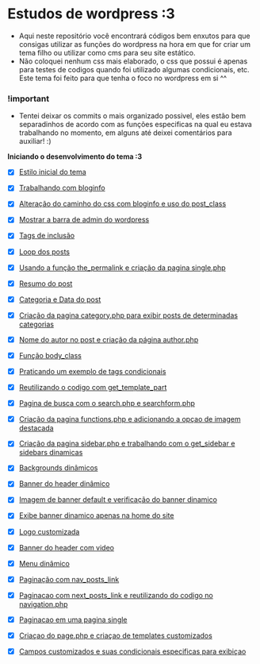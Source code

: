 
# Estudos de wordpress :3
- Aqui neste repositório você encontrará códigos bem enxutos para que consigas utilizar as funções do wordpress na hora em que for criar um tema filho ou utilizar como cms para seu site estático.
- Não coloquei nenhum css mais elaborado, o css que possui é apenas para testes de codigos quando foi utilizado algumas condicionais, etc. Este tema foi feito para que tenha o foco no wordpress em si ^^

### !important
- Tentei deixar os commits o mais organizado possivel, eles estão bem separadinhos de acordo com as funções especificas na qual eu estava trabalhando no momento, em alguns até deixei comentários para auxiliar! :)

**Iniciando o desenvolvimento do tema :3**
- [x] [Estilo inicial do tema](https://github.com/allonsmandy/wordpress/commit/619ce0d263ae5c6a2e070c046ee4321abf2cf1e6)
- [x] [Trabalhando com bloginfo](https://github.com/allonsmandy/wordpress/commit/e109c620e0767c68cf23bbd0889c72b38d276a7e)
- [x] [Alteração do caminho do css com bloginfo e uso do post_class](https://github.com/allonsmandy/wordpress/commit/bad4d9009ffc6e6aaf02f5b126e6d2279743ebf7)
- [x] [Mostrar a barra de admin do wordpress](https://github.com/allonsmandy/wordpress/commit/1f67dd51b18771e6e5935a1761f403fc054637aa)
- [x] [Tags de inclusão](https://github.com/allonsmandy/wordpress/commit/ebb9f1b153e266c6ccce8992dbc74a3f7dc57039)
- [x] [Loop dos posts](https://github.com/allonsmandy/wordpress/commit/61e5349d5290b298ce1d3a851363859e7e5fda6f)
- [x] [Usando a função the_permalink e criação da pagina single.php](https://github.com/allonsmandy/wordpress/commit/9c3e9aeec34100e631ab6d0703f7a9c1672ccc59)
- [x] [Resumo do post](https://github.com/allonsmandy/wordpress/commit/d510b5bfb0cf141906ddfdbe40acdb861b4e4992)
- [x] [Categoria e Data do post](https://github.com/allonsmandy/wordpress/commit/e81f0901e69188579bca4f34aaae56aaffe6bd5a)
- [x] [Criação da pagina category.php para exibir posts de determinadas categorias](https://github.com/allonsmandy/wordpress/commit/a046b7d3553ab2392252ee0d9cd40c99b2c4dfd9)
- [x] [Nome do autor no post e criação da página author.php](https://github.com/allonsmandy/wordpress/commit/f2a2d08f2ec91c8c18038c028ff5ade467fff488)
- [x] [Função body_class](https://github.com/allonsmandy/wordpress/commit/6dc5853d278cc6cbf7521d67a117805f62692e29)
- [x] [Praticando um exemplo de tags condicionais](https://github.com/allonsmandy/wordpress/commit/9f42c3d491bdb798393cd8f751c1682833c0a567)
- [x] [Reutilizando o codigo com get_template_part](https://github.com/allonsmandy/wordpress/commit/c8bed452cf09beb96fad228105e2d2ffa0c76164)
- [x] [Pagina de busca com o search.php e searchform.php](https://github.com/allonsmandy/wordpress/commit/01b538d1418924561c5a46fb22853d8fcd554190)
- [x] [Criação da pagina functions.php e adicionando a opçao de imagem destacada](https://github.com/allonsmandy/wordpress/commit/b09b5709098f78f46a99fae30fd08efe44aeb017)
- [x] [Criação da pagina sidebar.php e trabalhando com o get_sidebar e sidebars dinamicas](https://github.com/allonsmandy/wordpress/commit/7a59500d4e1904d29bdc92521a1450e9e2ad8416)
- [x] [Backgrounds dinâmicos](https://github.com/allonsmandy/wordpress/commit/1d754a125c9d6a5c6ddd0e86b6c7b9754f2bd370)
- [x] [Banner do header dinâmico](https://github.com/allonsmandy/wordpress/commit/4b3a06696bd24d9ab61f9d15da0373f49a9d57d7)
- [x] [Imagem de banner default e verificação do banner dinamico](https://github.com/allonsmandy/wordpress/commit/2f1d77a7b9c72e3a20a31211ec8970645880592a)
- [x] [Exibe banner dinamico apenas na home do site](https://github.com/allonsmandy/wordpress/commit/68952d1b67dfda7fb6f7125cfb0d98fbbee3c1c1)
- [x] [Logo customizada](https://github.com/allonsmandy/wordpress/commit/c4991df4c17326352d395dfe04a5243e175eb972)
- [x] [Banner do header com video](https://github.com/allonsmandy/wordpress/commit/757b8696262f6c0cdaca4ab76c44025bacceec51)
- [x] [Menu dinâmico](https://github.com/allonsmandy/wordpress/commit/7ca1af205c18f90f7274d761344f77dd0bd7e6e0)
- [x] [Paginação com nav_posts_link](https://github.com/allonsmandy/wordpress/commit/a4e9d98e42698cf6822997c53e61553df41323d5)
- [x] [Paginacao com next_posts_link e reutilizando do codigo no navigation.php](https://github.com/allonsmandy/wordpress/commit/a792d016dad97dab2b3b67f0a23a9852d77481af)
- [x] [Paginacao em uma pagina single](https://github.com/allonsmandy/wordpress/commit/641fc276f30f0637886c811bf1ba72d9706fdc4b)
- [x] [Criaçao do page.php e criaçao de templates customizados](https://github.com/allonsmandy/wordpress/commit/f94156c5cdea0d453683aad1bcf9e46ef8f09aa0)
- [x] [Campos customizados e suas condicionais especificas para exibiçao](https://github.com/allonsmandy/wordpress/commit/e943264eb9b92065d04272959ab921c5baecd617)

